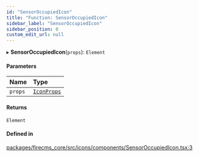 ```yaml
---
id: "SensorOccupiedIcon"
title: "Function: SensorOccupiedIcon"
sidebar_label: "SensorOccupiedIcon"
sidebar_position: 0
custom_edit_url: null
---
```


▸ **SensorOccupiedIcon**(`props`): `Element`

#### Parameters

| Name | Type |
| :------ | :------ |
| `props` | [`IconProps`](../types/IconProps.md) |

#### Returns

`Element`

#### Defined in

[packages/firecms_core/src/icons/components/SensorOccupiedIcon.tsx:3](https://github.com/FireCMSco/firecms/blob/d45f3739/packages/firecms_core/src/icons/components/SensorOccupiedIcon.tsx#L3)
